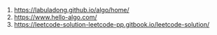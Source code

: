 1. https://labuladong.github.io/algo/home/
2. https://www.hello-algo.com/
3. https://leetcode-solution-leetcode-pp.gitbook.io/leetcode-solution/









